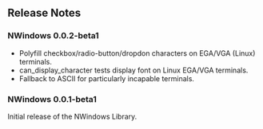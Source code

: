 ## Release Notes

### NWindows 0.0.2-beta1

- Polyfill checkbox/radio-button/dropdon characters on EGA/VGA (Linux) terminals.
- can_display_character tests display font on Linux EGA/VGA terminals.
- Fallback to ASCII for particularly incapable terminals.


### NWindows 0.0.1-beta1

Initial release of the NWindows Library.